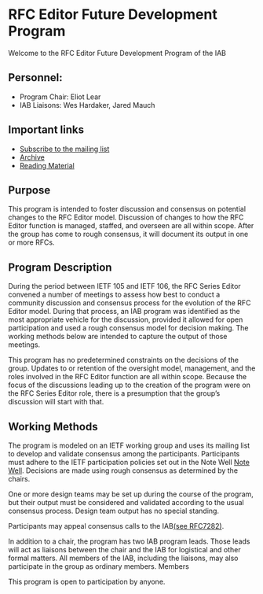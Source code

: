 # RFC Editor Future Development Program

Welcome to the RFC Editor Future Development Program of the IAB

## Personnel:

- Program Chair: Eliot Lear
- IAB Liaisons: Wes Hardaker, Jared Mauch

## Important links

- [Subscribe to the mailing list](https://www.iab.org/mailman/listinfo/rfced-future)
- [Archive](https://mailarchive.ietf.org/arch/browse/rfced-future/)
- [Reading Material](SuggestedReading.md)

## Purpose

This program is intended to foster discussion and consensus on potential changes to the RFC Editor model.  Discussion of changes to how the RFC Editor function is managed, staffed, and overseen are all within scope.  After the group has come to rough consensus, it will document its output in one or more RFCs.

## Program Description

During the period between IETF 105 and IETF 106, the RFC Series Editor convened a number of meetings to assess how best to conduct a community discussion and consensus process for the evolution of the RFC Editor model.  During that process, an IAB program was identified as the most appropriate vehicle for the discussion, provided it allowed for open participation and used a rough consensus model for decision making. The working methods below are intended to capture the output of those meetings.

This program has no predetermined constraints on the decisions of the group.  Updates to or retention of the oversight model, management, and the roles involved in the RFC Editor function are all within scope.  Because the focus of the discussions leading up to the creation of the program were on the RFC Series Editor role, there is a presumption that the group’s discussion will start with that.

## Working Methods

The program is modeled on an IETF working group and uses its mailing list to develop and validate consensus among the participants.  Participants must adhere to the IETF participation policies set out in the Note Well [Note Well](https://www.ietf.org/about/note-well/).   Decisions are made using rough consensus as determined by the chairs.

One or more design teams may be set up during the course of the program, but their output must be considered and validated according to the usual consensus process.  Design team output has no special standing.

Participants may appeal consensus calls to the IAB[(see RFC7282)](https://www.rfc-editor.org/rfc/rfc7282.html).

In addition to a chair, the program has two IAB program leads.  Those leads will act as liaisons between the chair and the IAB for logistical and other formal matters. All members of the IAB, including the liaisons, may also participate in the group as ordinary members.
Members

This program is open to participation by anyone.
